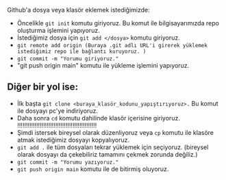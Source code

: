 Github'a dosya veya klasör eklemek istediğimizde:
- Öncelikle `git init` komutu giriyoruz. Bu komut ile bilgisayarımızda repo oluşturma işlemini yapıyoruz.
- İstediğimiz dosya için `git add </dosya>` komutu giriyoruz.
- `git remote add origin (Buraya .git adlı URL'i girerek yüklemek istediğimiz repo ile bağlantı kuruyoruz. )` 
- `git commit -m "Yorumu giriyoruz."`
- "git push origin main" komutu ile yükleme işlemini yapıyoruz.


## Diğer bir yol ise:

- İlk başta `git clone <buraya_klasör_kodunu_yapıştırıyoruz>.` Bu komut ile dosyayı pc'ye indiriyoruz.
- Daha sonra `cd` komutu dahilinde klasör içerisine giriyoruz. !!!!!!!!!!!!!!!!!!!!!!!!!!!!!!!!!!!!!!!!!!!!!!
- Şimdi istersek bireysel olarak düzenliyoruz veya `cp` komutu ile klasöre atmak istediğimiz dosyayı kopyalıyoruz.
- `git add .` ile tüm dosyaları tekrar yüklemek için seçiyoruz. (bireysel olarak dosyayı da çekebiliriz tamamını çekmek zorunda değiliz.)
- `git commit -m "Yorumu yazıyoruz."`
- `git push origin main` komutu ile de bitirmiş oluyoruz.